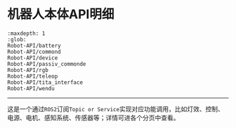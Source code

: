 # 机器人本体API明细

```{toctree}
:maxdepth: 1
:glob:
Robot-API/battery
Robot-API/commond
Robot-API/device
Robot-API/passiv_commonde
Robot-API/rgb
Robot-API/teleop
Robot-API/tita_interface
Robot-API/wendu
```

------

这是一个通过`ROS2`订阅`Topic or Service`实现对应功能调用，比如灯效、控制、电源、电机、感知系统、传感器等；详情可进各个分页中查看。

